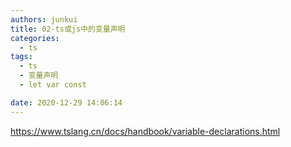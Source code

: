 ```yaml
---
authors: junkui
title: 02-ts或js中的变量声明
categories:
  - ts
tags:
  - ts
  - 变量声明
  - let var const

date: 2020-12-29 14:06:14
---
```


https://www.tslang.cn/docs/handbook/variable-declarations.html
